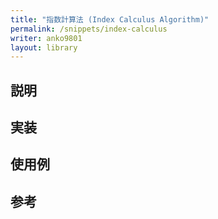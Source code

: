 ```yaml
---
title: "指数計算法 (Index Calculus Algorithm)"
permalink: /snippets/index-calculus
writer: anko9801
layout: library
---
```


## 説明

## 実装

## 使用例

## 参考
